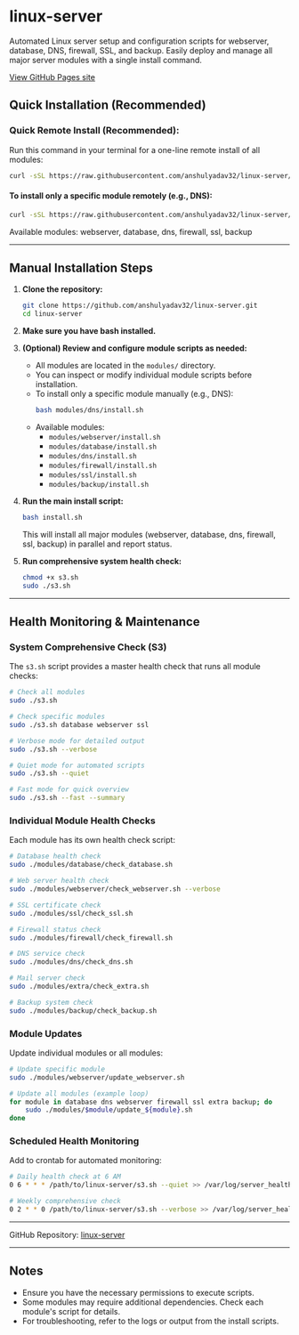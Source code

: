 

# linux-server

Automated Linux server setup and configuration scripts for webserver, database, DNS, firewall, SSL, and backup. Easily deploy and manage all major server modules with a single install command.

[View GitHub Pages site](https://anshulyadav32.github.io/linux-server/)



## Quick Installation (Recommended)




### Quick Remote Install (Recommended):
Run this command in your terminal for a one-line remote install of all modules:
```bash
curl -sSL https://raw.githubusercontent.com/anshulyadav32/linux-server/main/s1.sh | bash
```

#### To install only a specific module remotely (e.g., DNS):
```bash
curl -sSL https://raw.githubusercontent.com/anshulyadav32/linux-server/main/s1.sh | bash -s dns
```

Available modules: webserver, database, dns, firewall, ssl, backup


---

## Manual Installation Steps

1. **Clone the repository:**
   ```bash
   git clone https://github.com/anshulyadav32/linux-server.git
   cd linux-server
   ```

2. **Make sure you have bash installed.**


3. **(Optional) Review and configure module scripts as needed:**
    - All modules are located in the `modules/` directory.
    - You can inspect or modify individual module scripts before installation.
    - To install only a specific module manually (e.g., DNS):
       ```bash
       bash modules/dns/install.sh
       ```
    - Available modules:
      - `modules/webserver/install.sh`
      - `modules/database/install.sh`
      - `modules/dns/install.sh`
      - `modules/firewall/install.sh`
      - `modules/ssl/install.sh`
      - `modules/backup/install.sh`

4. **Run the main install script:**
   ```bash
   bash install.sh
   ```
   This will install all major modules (webserver, database, dns, firewall, ssl, backup) in parallel and report status.

5. **Run comprehensive system health check:**
   ```bash
   chmod +x s3.sh
   sudo ./s3.sh
   ```

---

## Health Monitoring & Maintenance

### System Comprehensive Check (S3)
The `s3.sh` script provides a master health check that runs all module checks:

```bash
# Check all modules
sudo ./s3.sh

# Check specific modules
sudo ./s3.sh database webserver ssl

# Verbose mode for detailed output
sudo ./s3.sh --verbose

# Quiet mode for automated scripts
sudo ./s3.sh --quiet

# Fast mode for quick overview
sudo ./s3.sh --fast --summary
```

### Individual Module Health Checks
Each module has its own health check script:

```bash
# Database health check
sudo ./modules/database/check_database.sh

# Web server health check  
sudo ./modules/webserver/check_webserver.sh --verbose

# SSL certificate check
sudo ./modules/ssl/check_ssl.sh

# Firewall status check
sudo ./modules/firewall/check_firewall.sh

# DNS service check
sudo ./modules/dns/check_dns.sh

# Mail server check
sudo ./modules/extra/check_extra.sh

# Backup system check
sudo ./modules/backup/check_backup.sh
```

### Module Updates
Update individual modules or all modules:

```bash
# Update specific module
sudo ./modules/webserver/update_webserver.sh

# Update all modules (example loop)
for module in database dns webserver firewall ssl extra backup; do
    sudo ./modules/$module/update_${module}.sh
done
```

### Scheduled Health Monitoring
Add to crontab for automated monitoring:

```bash
# Daily health check at 6 AM
0 6 * * * /path/to/linux-server/s3.sh --quiet >> /var/log/server_health.log 2>&1

# Weekly comprehensive check
0 2 * * 0 /path/to/linux-server/s3.sh --verbose >> /var/log/server_health_weekly.log 2>&1
```

---

GitHub Repository: [linux-server](https://github.com/anshulyadav32/linux-server)

---

## Notes
- Ensure you have the necessary permissions to execute scripts.
- Some modules may require additional dependencies. Check each module's script for details.
- For troubleshooting, refer to the logs or output from the install scripts.
